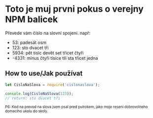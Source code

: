 # Toto je muj prvni pokus o verejny NPM balicek

Převede vám číslo na slovní spojení.
např:

- 53: padesát osm
- 123: sto dvacet tři
- 5934: pět tisíc devět set třicet čtyři
- -4331: mínus čtyři tisíce tři sta třicet jedna

## How to use/Jak používat

```js
let CisloNaSlova = require('cislonaslova');

console.log(CisloNaSlova(123));
// return: sto dvacet tři
```


<small>PS: Kod na prevod na slova jsem psal pred pulrokem, jako moje reseni dobrovolneho domaciho ukolu do skoly.</small>
